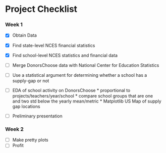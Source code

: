 Project Checklist
===

### Week 1

- [x] Obtain Data
- [x] Find state-level NCES financial statistics
- [x] Find school-level NCES statistics and financial data
- [ ] Merge DonorsChoose data with National Center for Education Statistics

- [ ] Use a statistical argument for determining whether a school has a supply-gap or not

- [ ] EDA of school activity on DonorsChoose
      * proportional to projects/teachers/year/school
      * compare school groups that are one and two std below the yearly mean/metric
      * Matplotlib US Map of supply gap locations
- [ ] Preliminary presentation

### Week 2

- [ ] Make pretty plots
- [ ] Profit
